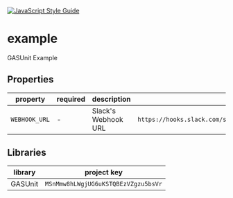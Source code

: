 [![JavaScript Style Guide](https://img.shields.io/badge/code_style-standard-brightgreen.svg)](https://standardjs.com)

# example
GASUnit Example

## Properties
|property|required|description|example|
|---|---|---|---|
|`WEBHOOK_URL`|-|Slack's Webhook URL|`https://hooks.slack.com/services/T00000000/B00000000/XXXXXXXXXXXXXXXXXXXXXXXX`|

## Libraries
|library|project key|
|---|---|
|GASUnit|`MSnMmw8hLWgjUG6uKSTQBEzVZgzu5bsVr`|
